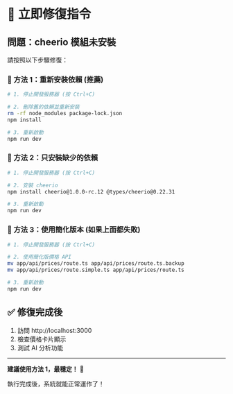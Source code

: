 # 🔧 立即修復指令

## 問題：cheerio 模組未安裝

請按照以下步驟修復：

### 🚀 方法 1：重新安裝依賴 (推薦)

```bash
# 1. 停止開發服務器 (按 Ctrl+C)

# 2. 刪除舊的依賴並重新安裝
rm -rf node_modules package-lock.json
npm install

# 3. 重新啟動
npm run dev
```

### 🚀 方法 2：只安裝缺少的依賴

```bash
# 1. 停止開發服務器 (按 Ctrl+C)

# 2. 安裝 cheerio
npm install cheerio@1.0.0-rc.12 @types/cheerio@0.22.31

# 3. 重新啟動
npm run dev
```

### 🚀 方法 3：使用簡化版本 (如果上面都失敗)

```bash
# 1. 停止開發服務器 (按 Ctrl+C)

# 2. 使用簡化版價格 API
mv app/api/prices/route.ts app/api/prices/route.ts.backup
mv app/api/prices/route.simple.ts app/api/prices/route.ts

# 3. 重新啟動
npm run dev
```

## ✅ 修復完成後

1. 訪問 http://localhost:3000
2. 檢查價格卡片顯示
3. 測試 AI 分析功能

---

**建議使用方法 1，最穩定！** 🚀

執行完成後，系統就能正常運作了！
